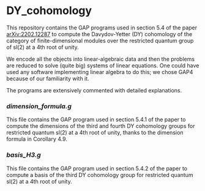 # DY_cohomology
This repository contains the GAP programs used in section 5.4 of the paper [arXiv:2202.12287](https://arxiv.org/abs/2202.12287) to compute the Davydov-Yetter (DY) cohomology of the category of finite-dimensional modules over the restricted quantum group of sl(2) at a 4th root of unity.

We encode all the objects into linear-algebraic data and then the problems are reduced to solve (quite big) systems of linear equations. One could have used any software implementing linear algebra to do this; we chose GAP4 because of our familiarity with it.

The programs are extensively commented with detailed explanations.

### *dimension_formula.g*
This file contains the GAP program used in section 5.4.1 of the paper to compute the dimensions of the third and fourth DY cohomology groups for restricted quantum sl(2) at a 4th root of unity, thanks to the dimension formula in Corollary 4.9.

### *basis_H3.g*
This file contains the GAP program used in section 5.4.2 of the paper to compute a basis of the third DY cohomology group for restricted quantum sl(2) at a 4th root of unity.
